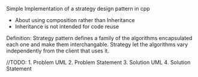 
Simple Implementation of a strategy design pattern in cpp


* About using composition rather than Inheritance
* Inheritance is not intended for code reuse

Definition: 
Strategy pattern defines a family of the algorithms encapsulated each one and make them interchangable.
Strategy let the algorithms vary independently from the client that uses it.

//TODO:     1. Problem UML     2. Problem Statement     3. Solution UML     4. Solution Statement
